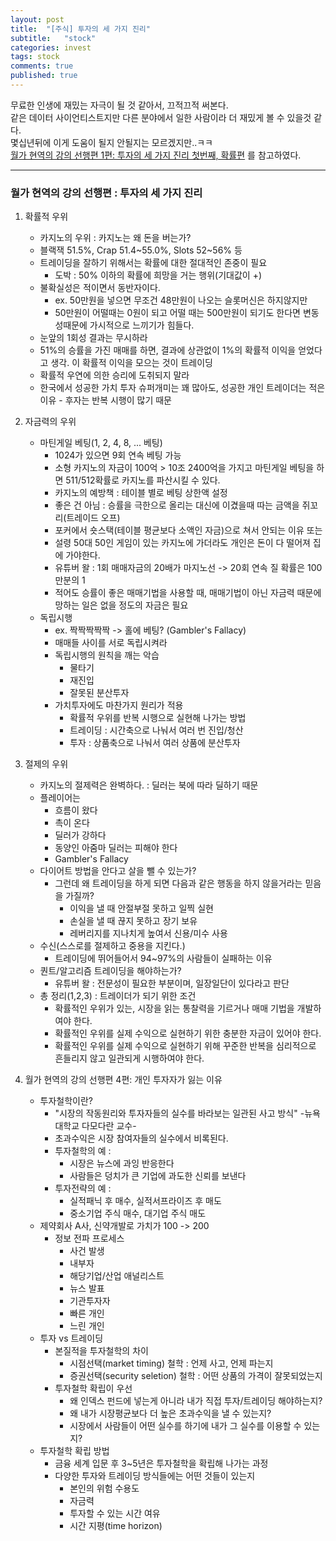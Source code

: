 ```yaml
---
layout: post
title:  "[주식] 투자의 세 가지 진리"
subtitle:   "stock"
categories: invest
tags: stock
comments: true
published: true
---
```


무료한 인생에 재밌는 자극이 될 것 같아서, 끄적끄적 써본다.  
같은 데이터 사이언티스트지만 다른 분야에서 일한 사람이라 더 재밌게 볼 수 있을것 같다.  
몇십년뒤에 이게 도움이 될지 안될지는 모르겠지만..ㅋㅋ  
[월가 현역의 강의 선행편 1편: 투자의 세 가지 진리 첫번째, 확률편](https://www.youtube.com/watch?v=IQ63sMK_y2s&list=PLE1Uaw0WKBCx3xvEfnUHtIjbV3T001q_8&index=1) 를 참고하였다.

---

### 월가 현역의 강의 선행편 : 투자의 세 가지 진리
1. 확률적 우위
    - 카지노의 우위 : 카지노는 왜 돈을 버는가?
    - 블랙잭 51.5%, Crap 51.4~55.0%, Slots 52~56% 등
    - 트레이딩을 잘하기 위해서는 확률에 대한 절대적인 존중이 필요
        - 도박 : 50% 이하의 확률에 희망을 거는 행위(기대값이 +)
    - 불확실성은 적이면서 동반자이다.
        - ex. 50만원을 넣으면 무조건 48만원이 나오는 슬롯머신은 하지않지만
        - 50만원이 어떨때는 0원이 되고 어떨 때는 500만원이 되기도 한다면 변동성때문에 가시적으로 느끼기가 힘들다.
    - 눈앞의 1회성 결과는 무시하라
    - 51%의 승률을 가진 매매를 하면, 결과에 상관없이 1%의 확률적 이익을 얻었다고 생각. 이 확률적 이익을 모으는 것이 트레이딩
    - 확률적 우연에 의한 승리에 도취되지 말라
    - 한국에서 성공한 가치 투자 슈퍼개미는 꽤 많아도, 성공한 개인 트레이더는 적은 이유 - 후자는 반복 시행이 많기 때문

2. 자금력의 우위
    - 마틴게일 베팅(1, 2, 4, 8, ... 베팅)
        - 1024가 있으면 9회 연속 베팅 가능
        - 소형 카지노의 자금이 100억 > 10조 2400억을 가지고 마틴게일 베팅을 하면 511/512확률로 카지노를 파산시킬 수 있다.
        - 카지노의 예방책 : 테이블 별로 베팅 상한액 설정
        - 좋은 건 아님 : 승률을 극한으로 올리는 대신에 이겼을때 따는 금액을 쥐꼬리(트레이드 오프)
        - 포커에서 숏스택(테이블 평균보다 소액인 자금)으로 쳐서 안되는 이유 또는
        - 설령 50대 50인 게임이 있는 카지노에 가더라도 개인은 돈이 다 떨어져 집에 가야한다.
        - 유튜버 왈 : 1회 매매자금의 20배가 마지노선 -> 20회 연속 질 확률은 100만분의 1
        - 적어도 승률이 좋은 매매기법을 사용할 때, 매매기법이 아닌 자금력 때문에 망하는 일은 없을 정도의 자금은 필요
    - 독립시행
        - ex. 짝짝짝짝짝 -> 홀에 베팅? (Gambler's Fallacy)
        - 매매들 사이를 서로 독립시켜라
        - 독립시행의 원칙을 깨는 악습
            - 물타기
            - 재진입
            - 잘못된 분산투자
        - 가치투자에도 마찬가지 원리가 적용
            - 확률적 우위를 반복 시행으로 실현해 나가는 방법
            - 트레이딩 : 시간축으로 나눠서 여러 번 진입/청산
            - 투자 : 상품축으로 나눠서 여러 상품에 분산투자

3. 절제의 우위
    - 카지노의 절제력은 완벽하다. : 딜러는 북에 따라 딜하기 때문
    - 플레이어는
        - 흐름이 왔다
        - 촉이 온다
        - 딜러가 강하다
        - 동양인 아줌마 딜러는 피해야 한다
        - Gambler's Fallacy
    - 다이어트 방법을 안다고 살을 뺄 수 있는가?
        - 그런데 왜 트레이딩을 하게 되면 다음과 같은 행동을 하지 않을거라는 믿음을 가질까?
            - 이익을 낼 때 안절부절 못하고 일찍 실현
            - 손실을 낼 때 끊지 못하고 장기 보유
            - 레버리지를 지나치게 높여서 신용/미수 사용
    - 수신(스스로를 절제하고 중용을 지킨다.)
        - 트레이딩에 뛰어들어서 94~97%의 사람들이 실패하는 이유
    - 퀀트/알고리즘 트레이딩을 해야하는가?
        - 유튜버 왈 : 전문성이 필요한 부분이며, 일장일단이 있다라고 판단
    - 총 정리(1,2,3) : 트레이더가 되기 위한 조건
        - 확률적인 우위가 있는, 시장을 읽는 통찰력을 기르거나 매매 기법을 개발하여야 한다.
        - 확률적인 우위를 실제 수익으로 실현하기 위한 충분한 자금이 있어야 한다.
        - 확률적인 우위를 실제 수익으로 실현하기 위해 꾸준한 반복을 심리적으로 흔들리지 않고 일관되게 시행하여야 한다.

4. 월가 현역의 강의 선행편 4편: 개인 투자자가 잃는 이유
    - 투자철학이란?
        - "시장의 작동원리와 투자자들의 실수를 바라보는 일관된 사고 방식" -뉴욕대학교 다모다란 교수-
        - 초과수익은 시장 참여자들의 실수에서 비록된다.
        - 투자철학의 예 :
            - 시장은 뉴스에 과잉 반응한다
            - 사람들은 덩치가 큰 기업에 과도한 신뢰를 보낸다
        - 투자전략의 예 :
            - 실적패닉 후 매수, 실적서프라이즈 후 매도
            - 중소기업 주식 매수, 대기업 주식 매도
    - 제약회사 A사, 신약개발로 가치가 100 -> 200
        - 정보 전파 프로세스
            - 사건 발생
            - 내부자
            - 해당기업/산업 애널리스트
            - 뉴스 발표
            - 기관투자자
            - 빠른 개인
            - 느린 개인
    - 투자 vs 트레이딩
        - 본질적을 투자철학의 차이
            - 시점선택(market timing) 철학 : 언제 사고, 언제 파는지
            - 증권선택(security seletion) 철학 : 어떤 상품의 가격이 잘못되었는지
        - 투자철학 확립이 우선
            - 왜 인덱스 펀드에 넣는게 아니라 내가 직접 투자/트레이딩 해야하는지?
            - 왜 내가 시장평균보다 더 높은 초과수익을 낼 수 있는지?
            - 시장에서 사람들이 어떤 실수를 하기에 내가 그 실수를 이용할 수 있는지?
    - 투자철학 확립 방법
        - 금융 세계 입문 후 3~5년은 투자철학을 확립해 나가는 과정
        - 다양한 투자와 트레이딩 방식들에는 어떤 것들이 있는지
            - 본인의 위험 수용도
            - 자금력
            - 투자할 수 있는 시간 여유
            - 시간 지평(time horizon)
